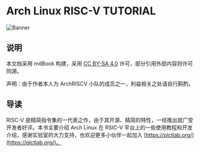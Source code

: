 # Arch Linux RISC-V TUTORIAL

![Banner](https://raw.githubusercontent.com/axionl/ArchLinuxRSICVTutorial/master/static/images/banner.png)

## 说明

本文档采用 mdBook 构建，采用 [CC BY-SA 4.0](https://creativecommons.org/licenses/by-sa/4.0/) 许可，部分引用外部内容则许可同源。

声明：由于作者本人为 ArchRISCV 小队的成员之一，利益相关之处请自行斟酌。


## 导读

RISC-V 是精简指令集的一代表之作，由于其开源、精简的特性，一经推出就广受开发者好评。本书主要介绍 Arch Linux 在 RSIC-V 平台上的一些使用教程和开发介绍，感谢实验室的大力支持，也欢迎更多小伙伴一起加入 [https://plctlab.org/](https://plctlab.org/)。
